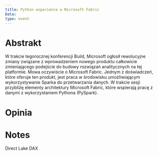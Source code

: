 ```yaml
---
title: Python experience w Microsoft Fabric
Data: 
type: event
---
```

# Abstrakt
W trakcie tegorocznej konferencji Build, Microsoft ogłosił rewolucyjne zmiany związane z wprowadzeniem nowego produktu całkowicie zmieniającego podejście do budowy rozwiązań analitycznych na tej platformie. Mowa oczywiście o Microsoft Fabric. Jednym z doświadczeń, które oferuje ten produkt, jest praca w środowisku umożliwiającym wykorzystywanie Sparka do przetwarzania danych. W trakcie sesji przybliżę elementy architektury Microsoft Fabric, które wspierają pracę z danymi z wykorzystaniem Pythona (PySpark).
# Opinia

# Notes
Direct Lake
DAX